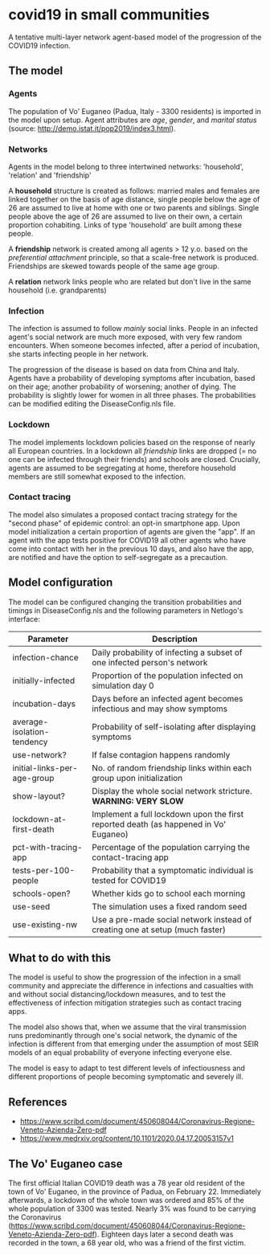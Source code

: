 # covid19 in small communities

A tentative multi-layer network agent-based model of the progression of the COVID19 infection.

## The model

### Agents

The population of Vo' Euganeo (Padua, Italy - 3300 residents) is imported in the model upon setup. Agent attributes are _age_, _gender_, and _marital status_ (source: http://demo.istat.it/pop2019/index3.html). 

### Networks

Agents in the model belong to three intertwined networks: 'household', 'relation' and 'friendship' 

A **household** structure is created as follows: married males and females are linked together on the basis of age distance, single people below the age of 26 are assumed to live at home with one or two parents and siblings. Single people above the age of 26 are assumed to live on their own, a certain proportion cohabiting. Links of type 'household' are built among these people.

A **friendship** network is created among all agents > 12 y.o. based on the *preferential attachment* principle, so that a scale-free network is produced. Friendships are skewed towards people of the same age group.

A **relation** network links people who are related but don't live in the same household (i.e. grandparents)

### Infection

The infection is assumed to follow _mainly_ social links. People in an infected agent's social network are much more exposed, with very few random encounters. When someone becomes infected, after a period of incubation, she starts infecting people in her network. 

The progression of the disease is based on data from China and Italy. Agents have a probability of developing symptoms after incubation, based on their age; another probability of worsening; another of dying. The probability is slightly lower for women in all three phases. 
The probabilities can be modified editing the DiseaseConfig.nls file.

### Lockdown

The model implements lockdown policies based on the response of nearly all European countries. In a lockdown all _friendship_ links are dropped (= no one can be infected through their friends) and schools are closed. Crucially, agents are assumed to be segregating at home, therefore household members are still somewhat exposed to the infection.

### Contact tracing 

The model also simulates a proposed contact tracing strategy for the "second phase" of epidemic control: an opt-in smartphone app. Upon model initialization a certain proportion of agents are given the "app". If an agent with the app tests positive for COVID19 all other agents who have come into contact with her in the previous 10 days, and also have the app, are notified and have the option to self-segregate as a precaution.

## Model configuration

The model can be configured changing the transition probabilities and timings in DiseaseConfig.nls and the following parameters in Netlogo's interface:

| Parameter 		      | Description
| --------------------------- | ------------------------------------------------------------ |
| infection-chance            | Daily probability of infecting a subset of one infected person's network |
| initially-infected          | Proportion of the population infected on simulation day 0 |
| incubation-days             | Days before an infected agent becomes infectious and may show symptoms |
| average-isolation-tendency  | Probability of self-isolating after displaying symptoms      |
| use-network?                | If false contagion happens randomly                          |
| initial-links-per-age-group | No. of random friendship links within each group upon initialization |
| show-layout?                | Display the whole social network stricture. **WARNING: VERY SLOW** |
| lockdown-at-first-death     | Implement a full lockdown upon the first reported death (as happened in Vo' Euganeo) |
| pct-with-tracing-app	      | Percentage of the population carrying the contact-tracing app |
| tests-per-100-people	      | Probability that a symptomatic individual is tested for COVID19 |
| schools-open?               | Whether kids go to school each morning |
| use-seed                    | The simulation uses a fixed random seed |
| use-existing-nw             | Use a pre-made social network instead of creating one at setup (much faster) |

## What to do with this

The model is useful to show the progression of the infection in a small community and appreciate the difference in infections and casualties with and without social distancing/lockdown measures, and to test the effectiveness of infection mitigation strategies such as contact tracing apps.

The model also shows that, when we assume that the viral transmission runs predominantly through one's social network, the dynamic of the infection is different from that emerging under the assumption of most SEIR models of an equal probability of everyone infecting everyone else.

The model is easy to adapt to test different levels of infectiousness and different proportions of people becoming symptomatic and severely ill. 

## References

* https://www.scribd.com/document/450608044/Coronavirus-Regione-Veneto-Azienda-Zero-pdf
* https://www.medrxiv.org/content/10.1101/2020.04.17.20053157v1

## The Vo' Euganeo case

The first official Italian COVID19 death was a 78 year old resident of the town of Vo' Euganeo, in the province of Padua, on February 22. Immediately afterwards, a lockdown of the whole town was ordered and 85% of the whole population of 3300 was tested. Nearly 3% was found to be carrying the Coronavirus (https://www.scribd.com/document/450608044/Coronavirus-Regione-Veneto-Azienda-Zero-pdf). Eighteen days later a second death was recorded in the town, a 68 year old, who was a friend of the first victim.
